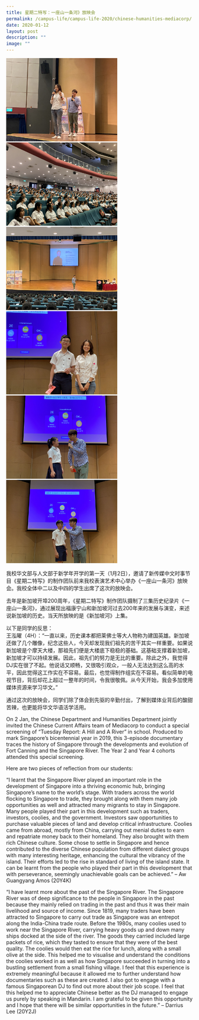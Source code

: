 ```yaml
---
title: 星期二特写：一座山一条河》放映会
permalink: /campus-life/campus-life-2020/chinese-humanities-mediacorp/
date: 2020-01-12
layout: post
description: ""
image: ""
---
```

<img src="/images/IMG3147.jpg" 
         style="width:300px"
	/>
<br>
<img src="/images/IMG1008.jpg" 
         style="width:300px"
	/>
<br>
<img src="/images/IMG0317.jpg" 
         style="width:300px"
	/>
<br>
<img src="/images/IMG3167.jpg" 
         style="width:300px"
	/>
<br>
<img src="/images/IMG3162.jpg" 
         style="width:300px"
	/>
<br>
<img src="/images/IMG3156.jpg" 
         style="width:300px"
	/>
<br>


我校华文部与人文部于新学年开学的第一天（1月2日），邀请了新传媒中文时事节目《星期二特写》的制作团队前来我校表演艺术中心举办《一座山一条河》放映会。我校全体中二以及中四的学生出席了这次的放映会。

去年是新加坡开埠200周年，《星期二特写》制作团队摄制了三集历史纪录片《一座山一条河》，通过展现出福康宁山和新加坡河过去200年来的发展与演变，来述说新加坡的历史。当天所放映的是《新加坡河》上集。

以下是同学的反思：  
王泓曜（4H）：“一直以来，历史课本都把莱佛士等大人物称为建国英雄。新加坡还做了几个雕像，纪念这些人，今天却发现我们祖先的苦干其实一样重要。如果说新加坡是个摩天大楼，那祖先们便是大楼底下稳稳的基础。这基础支撑着新加坡，新加坡才可以持续发展。因此，祖先们的努力是无比的重要。除此之外，我觉得DJ实在很了不起。他说话又顺畅，又很吸引观众，一般人无法达到这么高的水平，因此觉得这工作实在不容易。最后，也觉得制作组实在不容易。看似简单的电视节目，背后却花上超过一整年的时间，令我很敬佩。从今天开始，我会多加使用媒体资源来学习华文。”

通过这次的放映会，同学们除了体会到先驱的辛勤付出，了解到媒体业背后的酸甜苦辣，也更能将华文华语活学活用。

On 2 Jan, the Chinese Department and Humanities Department jointly invited the Chinese Current Affairs team of Mediacorp to conduct a special screening of “Tuesday Report: A Hill and A River” in school. Produced to mark Singapore’s bicentennial year in 2019, this 3-episode documentary traces the history of Singapore through the developments and evolution of Fort Canning and the Singapore River. The Year 2 and Year 4 cohorts attended this special screening.

Here are two pieces of reflection from our students:

“I learnt that the Singapore River played an important role in the development of Singapore into a thriving economic hub, bringing Singapore’s name to the world’s stage. With traders across the world flocking to Singapore to trade, they brought along with them many job opportunities as well and attracted many migrants to stay in Singapore. Many people played their part in this development such as traders, investors, coolies, and the government. Investors saw opportunities to purchase valuable pieces of land and develop critical infrastructure. Coolies came from abroad, mostly from China, carrying out menial duties to earn and repatriate money back to their homeland. They also brought with them rich Chinese culture. Some chose to settle in Singapore and hence contributed to the diverse Chinese population from different dialect groups with many interesting heritage, enhancing the cultural the vibrancy of the island. Their efforts led to the rise in standard of living of the island state. It can be learnt from the people who played their part in this development that with perseverance, seemingly unachievable goals can be achieved.” – Aw Guangyang Amos (20Y4K)

“I have learnt more about the past of the Singapore River. The Singapore River was of deep significance to the people in Singapore in the past because they mainly relied on trading in the past and thus it was their main livelihood and source of income. Since 1819, many traders have been attracted to Singapore to carry out trade as Singapore was an entrepot along the India-China trade route. Before the 1980s, many coolies used to work near the Singapore River, carrying heavy goods up and down many ships docked at the side of the river. The goods they carried included large packets of rice, which they tasted to ensure that they were of the best quality. The coolies would then eat the rice for lunch, along with a small olive at the side. This helped me to visualise and understand the conditions the coolies worked in as well as how Singapore succeeded in turning into a bustling settlement from a small fishing village. I feel that this experience is extremely meaningful because it allowed me to further understand how documentaries such as these are created. I also got to engage with a famous Singaporean DJ to find out more about their job scope. I feel that this helped me to appreciate Chinese better as the DJ managed to engage us purely by speaking in Mandarin. I am grateful to be given this opportunity and I hope that there will be similar opportunities in the future.” – Darrius Lee (20Y2J)